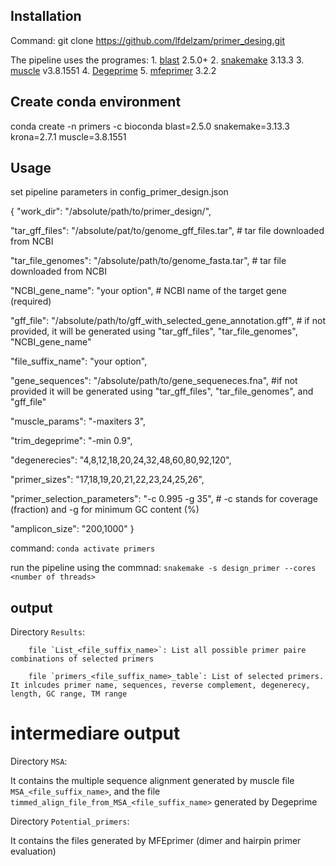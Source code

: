 ## Installation ##
Command: git clone https://github.com/lfdelzam/primer_desing.git

The pipeline uses the programes:
	1. [blast](http://blast.ncbi.nlm.nih.gov/Blast.cgi?PAGE_TYPE=BlastDocs) 2.5.0+
	2. [snakemake](https://snakemake.github.io) 3.13.3
	3. [muscle](http://www.drive5.com/muscle) v3.8.1551
	4. [Degeprime](https://github.com/andand/DEGEPRIME)
	5. [mfeprimer](https://github.com/quwubin/MFEprimer-3.0/releases/tag/v3.2.2) 3.2.2
	
## Create conda environment ##

conda create -n primers -c bioconda blast=2.5.0 snakemake=3.13.3 krona=2.7.1 muscle=3.8.1551

## Usage ##

set pipeline parameters in config_primer_design.json

{
  "work_dir": "/absolute/path/to/primer_design/",
  
  "tar_gff_files": "/absolute/pat/to/genome_gff_files.tar",  # tar file downloaded from NCBI
  
  "tar_file_genomes": "/absolute/path/to/genome_fasta.tar",  # tar file downloaded from NCBI
  
  "NCBI_gene_name": "your option", # NCBI name of the target gene (required) 
  
  "gff_file": "/absolute/path/to/gff_with_selected_gene_annotation.gff", # if not provided, it will be generated using "tar_gff_files", "tar_file_genomes", "NCBI_gene_name"
  
  "file_suffix_name": "your option",
  
  "gene_sequences": "/absolute/path/to/gene_sequeneces.fna", #if not provided it will be generated using "tar_gff_files", "tar_file_genomes", and "gff_file" 
  
  "muscle_params": "-maxiters 3",
  
  "trim_degeprime": "-min 0.9",
  
  "degenerecies": "4,8,12,18,20,24,32,48,60,80,92,120",
  
  "primer_sizes": "17,18,19,20,21,22,23,24,25,26",
  
  "primer_selection_parameters": "-c 0.995 -g 35", # -c stands for coverage (fraction) and -g for minimum GC content (%)
  
   "amplicon_size": "200,1000"
}

command: 
`conda activate primers`

run the pipeline using the commnad: 
`snakemake -s design_primer --cores <number of threads>`

## output ##

Directory `Results`: 

		file `List_<file_suffix_name>`: List all possible primer paire combinations of selected primers
		
		file `primers_<file_suffix_name>_table`: List of selected primers. It inlcudes primer name, sequences, reverse complement, degenerecy, length, GC range, TM range


# intermediare output #

Directory `MSA`: 

It contains the multiple sequence alignment generated by muscle file `MSA_<file_suffix_name>`, and the file `timmed_align_file_from_MSA_<file_suffix_name>` generated by Degeprime

Directory `Potential_primers`: 

It contains the files generated by MFEprimer (dimer and hairpin primer evaluation)

